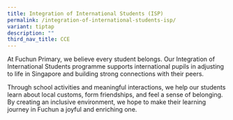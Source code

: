 ```yaml
---
title: Integration of International Students (ISP)
permalink: /integration-of-international-students-isp/
variant: tiptap
description: ""
third_nav_title: CCE
---
```

<p>At Fuchun Primary, we believe every student belongs. Our Integration of
International Students programme supports international pupils in adjusting
to life in Singapore and building strong connections with their peers.</p>
<p>Through school activities and meaningful interactions, we help our students
learn about local customs, form friendships, and feel a sense of belonging.
By creating an inclusive environment, we hope to make their learning journey
in Fuchun a joyful and enriching one.</p>